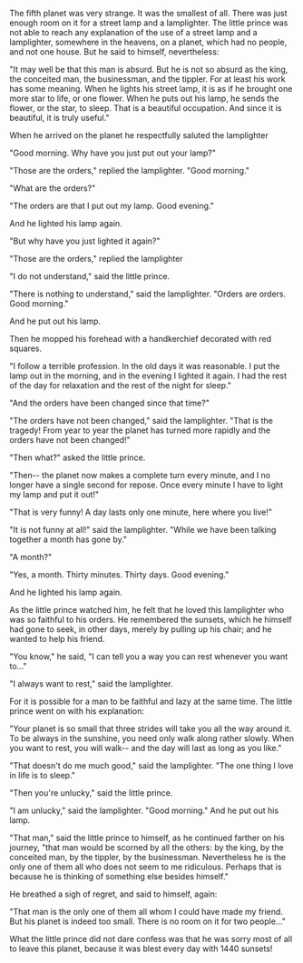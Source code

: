 The fifth planet was very strange. It was the smallest
of all. There was just enough room on it for a street
lamp and a lamplighter. The little prince was not able
to reach any explanation of the use of a street lamp
and a lamplighter, somewhere in the heavens, on a
planet, which had no people, and not one house. But
he said to himself, nevertheless:

"It may well be that this man is absurd. But he is not
so absurd as the king, the conceited man, the
businessman, and the tippler. For at least his work
has some meaning. When he lights his street lamp, it
is as if he brought one more star to life, or one
flower. When he puts out his lamp, he sends the
flower, or the star, to sleep. That is a beautiful
occupation. And since it is beautiful, it is truly
useful."

When he arrived on the planet he respectfully saluted
the lamplighter

"Good morning. Why have you just put out your
lamp?"

"Those are the orders," replied the lamplighter.
"Good morning."

"What are the orders?"

"The orders are that I put out my lamp. Good
evening."

And he lighted his lamp again.

"But why have you just lighted it again?"

"Those are the orders," replied the lamplighter

"I do not understand," said the little prince.

"There is nothing to understand," said the
lamplighter. "Orders are orders. Good morning."

And he put out his lamp.

Then he mopped his forehead with a handkerchief
decorated with red squares.

"I follow a terrible profession. In the old days it was
reasonable. I put the lamp out in the morning, and in
the evening I lighted it again. I had the rest of the day
for relaxation and the rest of the night for sleep."

"And the orders have been changed since that time?"

"The orders have not been changed," said the
lamplighter. "That is the tragedy! From year to year
the planet has turned more rapidly and the orders have
not been changed!"

"Then what?" asked the little prince.

"Then-- the planet now makes a complete turn every
minute, and I no longer have a single second for
repose. Once every minute I have to light my lamp
and put it out!"

"That is very funny! A day lasts only one minute, here
where you live!"

"It is not funny at all!" said the lamplighter. "While
we have been talking together a month has gone by."

"A month?"

"Yes, a month. Thirty minutes. Thirty days. Good
evening."

And he lighted his lamp again.

As the little prince watched him, he felt that he loved
this lamplighter who was so faithful to his orders. He
remembered the sunsets, which he himself had gone to
seek, in other days, merely by pulling up his chair;
and he wanted to help his friend.

"You know," he said, "I can tell you a way you can
rest whenever you want to..."

"I always want to rest," said the lamplighter.

For it is possible for a man to be faithful and lazy at
the same time. The little prince went on with his
explanation:

"Your planet is so small that three strides will take
you all the way around it. To be always in the
sunshine, you need only walk along rather slowly. When you want to rest, you will walk-- and the day
will last as long as you like."

"That doesn't do me much good," said the
lamplighter. "The one thing I love in life is to sleep."

"Then you're unlucky," said the little prince.

"I am unlucky," said the lamplighter. "Good
morning." And he put out his lamp.

"That man," said the little prince to himself, as he
continued farther on his journey, "that man would be
scorned by all the others: by the king, by the conceited
man, by the tippler, by the businessman. Nevertheless
he is the only one of them all who does not seem to
me ridiculous. Perhaps that is because he is thinking
of something else besides himself."

He breathed a sigh of regret, and said to himself,
again:

"That man is the only one of them all whom I could
have made my friend. But his planet is indeed too
small. There is no room on it for two people..."

What the little prince did not dare confess was that he
was sorry most of all to leave this planet, because it
was blest every day with 1440 sunsets!
